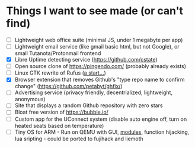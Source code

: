 # Things I want to see made (or can't find)
- [ ] Lightweight web office suite (minimal JS, under 1 megabyte per app)
- [ ] Lightweight email service (like gmail basic html, but not Google), or small Tutanota/Protonmail frontend
- [x] Libre Uptime detecting service (https://github.com/cstate)
- [ ] Open source clone of https://pingendo.com/ (probably already exists)
- [ ] Linux GTK rewrite of Rufus ([a start...](https://github.com/kubastick/lufus))
- [x] Browser extension that removes Github's "type repo name to confirm change" (https://github.com/petabyt/ghfix/)
- [ ] Advertising service (privacy friendly, decentrialized, lightweight, anonymous)
- [ ] Site that displays a random Github repository with zero stars
- [ ] Bloat free version of https://bubble.io/
- [ ] Custom app for the UConnect system (disable auto engine off, turn on heated seats based on temperature)
- [ ] Tiny OS for ARM - Run on QEMU with GUI, [modules](https://petabyt.dev/blog/tiny-embedded-module-system-spec), function hijacking, lua sripting - could be ported to fujihack and liemoth
